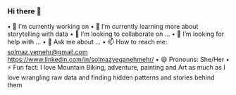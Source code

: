 ### Hi there 👋

• 🔭 I’m currently working on 
• 🌱 I’m currently learning more about storytelling with data
• 👯 I’m looking to collaborate on ...
• 🤔 I’m looking for help with ...
• 💬 Ask me about ...
• 📫 How to reach me: solmaz.yemehr@gmail.com https://www.linkedin.com/in/solmazyeganehmehr/
• 😄 Pronouns: She/Her
• ⚡ Fun fact: I love Mountain Biking, adventure, painting and Art as much as I love wrangling raw data and finding hidden patterns and stories behind them
